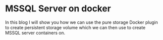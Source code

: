 # MSSQL Server on docker

In this blog I will show you how we can use the pure storage Docker plugin to create
persistent storage volume which we can then use to create MSSQL server containers on.

